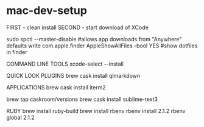 # mac-dev-setup

FIRST - clean install
SECOND - start download of XCode

sudo spctl --master-disable #allows app downloads from "Anywhere"
defaults write com.apple.finder AppleShowAllFiles -bool YES #show dotfiles in finder

COMMAND LINE TOOLS
xcode-select --install

QUICK LOOK PLUGINS
brew cask install qlmarkdown

APPLICATIONS
brew cask install iterm2

brew tap caskroom/versions
brew cask install sublime-text3

RUBY
brew install ruby-build
brew install rbenv
rbenv install 2.1.2
rbenv global 2.1.2
